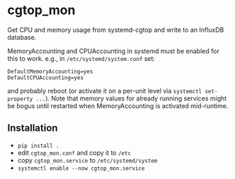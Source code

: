 # cgtop_mon

Get CPU and memory usage from systemd-cgtop and write to an InfluxDB database.

MemoryAccounting and CPUAccounting in systemd must be enabled for this to work.
e.g., in `/etc/systemd/system.conf` set:
```
DefaultMemoryAccounting=yes
DefaultCPUAccounting=yes
```
and probably reboot (or activate it on a per-unit level via `systemctl set-property ...`). Note that memory values for already running services might be bogus until restarted when MemoryAccounting is activated mid-runtime.

## Installation

- `pip install .`
- edit `cgtop_mon.conf` and copy it to `/etc`
- copy `cgtop_mon.service` to `/etc/systemd/system`
- `systemctl enable --now cgtop_mon.service`
